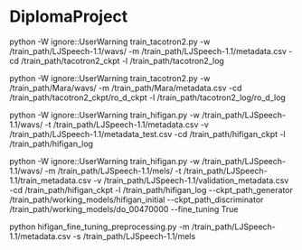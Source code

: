 # DiplomaProject

python -W ignore::UserWarning train_tacotron2.py -w /train_path/LJSpeech-1.1/wavs/ -m /train_path/LJSpeech-1.1/metadata.csv -cd /train_path/tacotron2_ckpt -l /train_path/tacotron2_log

python -W ignore::UserWarning train_tacotron2.py -w /train_path/Mara/wavs/ -m /train_path/Mara/metadata.csv -cd /train_path/tacotron2_ckpt/ro_d_ckpt -l /train_path/tacotron2_log/ro_d_log

python -W ignore::UserWarning train_hifigan.py -w /train_path/LJSpeech-1.1/wavs/ -t /train_path/LJSpeech-1.1/metadata.csv -v /train_path/LJSpeech-1.1/metadata_test.csv -cd /train_path/hifigan_ckpt -l /train_path/hifigan_log

python -W ignore::UserWarning train_hifigan.py -w /train_path/LJSpeech-1.1/wavs/ -m /train_path/LJSpeech-1.1/mels/ -t /train_path/LJSpeech-1.1/train_metadata.csv -v /train_path/LJSpeech-1.1/validation_metadata.csv -cd /train_path/hifigan_ckpt -l /train_path/hifigan_log --ckpt_path_generator /train_path/working_models/hifigan_initial --ckpt_path_discriminator /train_path/working_models/do_00470000 --fine_tuning True


python hifigan_fine_tuning_preprocessing.py -m /train_path/LJSpeech-1.1/metadata.csv -s /train_path/LJSpeech-1.1/mels
